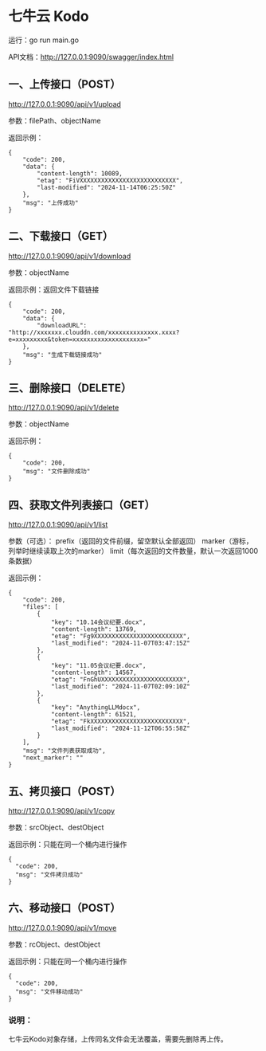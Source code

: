 # 七牛云 Kodo
运行：go run main.go

API文档：http://127.0.0.1:9090/swagger/index.html

## 一、上传接口（POST）
http://127.0.0.1:9090/api/v1/upload

参数：filePath、objectName

返回示例：
```
{
    "code": 200,
    "data": {
        "content-length": 10089,
        "etag": "FiVXXXXXXXXXXXXXXXXXXXXXXXXXXX",
        "last-modified": "2024-11-14T06:25:50Z"
    },
    "msg": "上传成功"
}
```

## 二、下载接口（GET）
http://127.0.0.1:9090/api/v1/download

参数：objectName

返回示例：返回文件下载链接
```
{
    "code": 200,
    "data": {
        "downloadURL": "http://xxxxxxx.clouddn.com/xxxxxxxxxxxxxx.xxxx?e=xxxxxxxxx&token=xxxxxxxxxxxxxxxxxxxx="
    },
    "msg": "生成下载链接成功"
}
```

## 三、删除接口（DELETE）
http://127.0.0.1:9090/api/v1/delete

参数：objectName

返回示例：
```
{
    "code": 200,
    "msg": "文件删除成功"
}
```

## 四、获取文件列表接口（GET）
http://127.0.0.1:9090/api/v1/list

参数（可选）：
prefix（返回的文件前缀，留空默认全部返回）
marker（游标，列举时继续读取上次的marker）
limit（每次返回的文件数量，默认一次返回1000条数据）

返回示例：
```
{
    "code": 200,
    "files": [
        {
            "key": "10.14会议纪要.docx",
            "content-length": 13769,
            "etag": "Fg9XXXXXXXXXXXXXXXXXXXXXXXXX",
            "last_modified": "2024-11-07T03:47:15Z"
        },
        {
            "key": "11.05会议纪要.docx",
            "content-length": 14567,
            "etag": "FnGhUXXXXXXXXXXXXXXXXXXXXXXX",
            "last_modified": "2024-11-07T02:09:10Z"
        },
        {
            "key": "AnythingLLMdocx",
            "content-length": 61521,
            "etag": "FkXXXXXXXXXXXXXXXXXXXXXXXXXX",
            "last_modified": "2024-11-12T06:55:58Z"
        }
    ],
    "msg": "文件列表获取成功",
    "next_marker": ""
}
```

## 五、拷贝接口（POST）
http://127.0.0.1:9090/api/v1/copy

参数：srcObject、destObject

返回示例：只能在同一个桶内进行操作
```
{
  "code": 200,
  "msg": "文件拷贝成功"
}
```

## 六、移动接口（POST）
http://127.0.0.1:9090/api/v1/move

参数：rcObject、destObject

返回示例：只能在同一个桶内进行操作
```
{
  "code": 200,
  "msg": "文件移动成功"
}
```

### 说明：
七牛云Kodo对象存储，上传同名文件会无法覆盖，需要先删除再上传。
